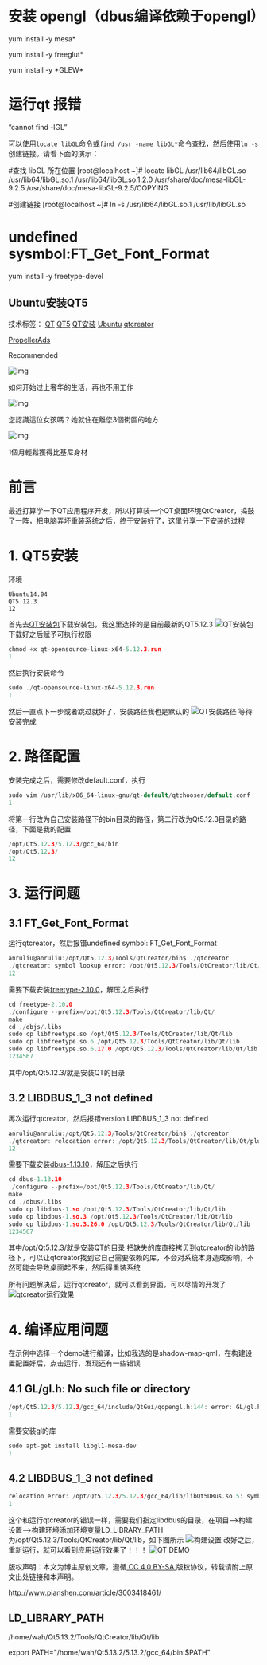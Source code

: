 # 安装 opengl（dbus编译依赖于opengl）

yum install -y mesa*

yum install -y freeglut*

yum install -y \*GLEW\*

# 运行qt 报错

“cannot find -lGL”

可以使用`locate libGL`命令或`find /usr -name libGL*`命令查找，然后使用`ln -s`创建链接。请看下面的演示：

\#查找 libGL 所在位置
[root@localhost ~]# locate libGL
/usr/lib64/libGL.so
/usr/lib64/libGL.so.1
/usr/lib64/libGL.so.1.2.0
/usr/share/doc/mesa-libGL-9.2.5
/usr/share/doc/mesa-libGL-9.2.5/COPYING

\#创建链接
[root@localhost ~]# ln -s /usr/lib64/libGL.so.1 /usr/lib/libGL.so

#  undefined sysmbol:FT_Get_Font_Format

yum install -y freetype-devel







## Ubuntu安装QT5

技术标签： [QT](http://www.pianshen.com/tag/QT/) [QT5](http://www.pianshen.com/tag/QT5/) [QT安装](http://www.pianshen.com/tag/QT安装/) [Ubuntu](http://www.pianshen.com/tag/Ubuntu/) [qtcreator](http://www.pianshen.com/tag/qtcreator/)

[PropellerAds](https://propellerads.com/?utm_medium=widget&utm_source=propellerads&utm_campaign=branding)

Recommended



![img](http://3x2.myfastcdn.com/contents/s/e7/da/26/0383f97b5b608a0665de1018b5/0613050239091.jpeg?width=492)

如何开始过上奢华的生活，再也不用工作



![img](http://3x2.myfastcdn.com/contents/s/94/44/25/771b306dca942ef0fe971e2dc4/01384679056179.jpeg?width=492)

您認識這位女孩嗎？她就住在離您3個街區的地方



![img](http://3x2.myfastcdn.com/contents/s/e8/5d/e1/9674ada1b06b7f6e04c3a67906/01151910052865.jpeg?width=492)

1個月輕鬆獲得比基尼身材

# 前言

最近打算学一下QT应用程序开发，所以打算装一个QT桌面环境QtCreator，捣鼓了一阵，把电脑弄坏重装系统之后，终于安装好了，这里分享一下安装的过程

# 1. QT5安装

环境

```
Ubuntu14.04
QT5.12.3
12
```

首先去[QT安装包](https://download.qt.io/archive/qt/)下载安装包，我这里选择的是目前最新的QT5.12.3
![QT安装包](http://www.pianshen.com/images/314/17c935ec964c639aaabaf84ab761cb6a.png)
下载好之后赋予可执行权限

```c
chmod +x qt-opensource-linux-x64-5.12.3.run
1
```

然后执行安装命令

```c
sudo ./qt-opensource-linux-x64-5.12.3.run
1
```

然后一直点下一步或者跳过就好了，安装路径我也是默认的
![QT安装路径](http://www.pianshen.com/images/838/e08961edead32ea5e8d1fa220a7a2dbe.png)
等待安装完成

# 2. 路径配置

安装完成之后，需要修改default.conf，执行

```c
sudo vim /usr/lib/x86_64-linux-gnu/qt-default/qtchooser/default.conf
1
```

将第一行改为自己安装路径下的bin目录的路径，第二行改为Qt5.12.3目录的路径，下面是我的配置

```c
/opt/Qt5.12.3/5.12.3/gcc_64/bin
/opt/Qt5.12.3/
12
```

# 3. 运行问题

## 3.1 FT_Get_Font_Format

运行qtcreator，然后报错undefined symbol: FT_Get_Font_Format

```c
anruliu@anruliu:/opt/Qt5.12.3/Tools/QtCreator/bin$ ./qtcreator
./qtcreator: symbol lookup error: /opt/Qt5.12.3/Tools/QtCreator/lib/Qt/plugins/platforms/../../lib/libQt5XcbQpa.so.5: undefined symbol: FT_Get_Font_Format
12
```

需要下载安装[freetype-2.10.0](https://download.savannah.gnu.org/releases/freetype/)，解压之后执行

```c
cd freetype-2.10.0
./configure --prefix=/opt/Qt5.12.3/Tools/QtCreator/lib/Qt/
make
cd ./objs/.libs
sudo cp libfreetype.so /opt/Qt5.12.3/Tools/QtCreator/lib/Qt/lib
sudo cp libfreetype.so.6 /opt/Qt5.12.3/Tools/QtCreator/lib/Qt/lib
sudo cp libfreetype.so.6.17.0 /opt/Qt5.12.3/Tools/QtCreator/lib/Qt/lib
1234567
```

其中/opt/Qt5.12.3/就是安装QT的目录

## 3.2 LIBDBUS_1_3 not defined

再次运行qtcreator，然后报错version LIBDBUS_1_3 not defined

```c
anruliu@anruliu:/opt/Qt5.12.3/Tools/QtCreator/bin$ ./qtcreator
./qtcreator: relocation error: /opt/Qt5.12.3/Tools/QtCreator/lib/Qt/plugins/platforms/../../lib/libQt5DBus.so.5: symbol dbus_message_get_allow_interactive_authorization, version LIBDBUS_1_3 not defined in file libdbus-1.so.3 with link time reference
12
```

需要下载安装[dbus-1.13.10](https://dbus.freedesktop.org/releases/dbus/)，解压之后执行

```c
cd dbus-1.13.10
./configure --prefix=/opt/Qt5.12.3/Tools/QtCreator/lib/Qt/
make
cd ./dbus/.libs
sudo cp libdbus-1.so /opt/Qt5.12.3/Tools/QtCreator/lib/Qt/lib
sudo cp libdbus-1.so.3 /opt/Qt5.12.3/Tools/QtCreator/lib/Qt/lib
sudo cp libdbus-1.so.3.26.0 /opt/Qt5.12.3/Tools/QtCreator/lib/Qt/lib
1234567
```

其中/opt/Qt5.12.3/就是安装QT的目录
把缺失的库直接拷贝到qtcreator的lib的路径下，可以让qtcreator找到它自己需要依赖的库，不会对系统本身造成影响，不然可能会导致桌面起不来，然后得重装系统

所有问题解决后，运行qtcreator，就可以看到界面，可以尽情的开发了
![qtcreator运行效果](http://www.pianshen.com/images/572/8e84bf392fa0bc02739f72f9d67bfcfc.png)

# 4. 编译应用问题

在示例中选择一个demo进行编译，比如我选的是shadow-map-qml，在构建设置配置好后，点击运行，发现还有一些错误

## 4.1 GL/gl.h: No such file or directory

```c
/opt/Qt5.12.3/5.12.3/gcc_64/include/QtGui/qopengl.h:144: error: GL/gl.h: No such file or directory
1
```

需要安装gl的库

```c
sudo apt-get install libgl1-mesa-dev
1
```

## 4.2 LIBDBUS_1_3 not defined

```c
relocation error: /opt/Qt5.12.3/5.12.3/gcc_64/lib/libQt5DBus.so.5: symbol dbus_message_get_allow_interactive_authorization, version LIBDBUS_1_3 not defined in file libdbus-1.so.3 with link time reference
1
```

这个和运行qtcreator的错误一样，需要我们指定libdbus的目录，在项目–>构建设置–>构建环境添加环境变量LD_LIBRARY_PATH为/opt/Qt5.12.3/Tools/QtCreator/lib/Qt/lib，如下图所示
![构建设置](http://www.pianshen.com/images/663/ea568f8bdd505e7006703ddf3626bca7.png)
改好之后，重新运行，就可以看到应用运行效果了！！！
![QT DEMO](http://www.pianshen.com/images/6/54275221c88abb0b554fd26f764d5e26.png)

版权声明：本文为博主原创文章，遵循[ CC 4.0 BY-SA ](https://creativecommons.org/licenses/by-sa/4.0/)版权协议，转载请附上原文出处链接和本声明。



http://www.pianshen.com/article/3003418461/





## LD_LIBRARY_PATH
/home/wah/Qt5.13.2/Tools/QtCreator/lib/Qt/lib



export PATH="/home/wah/Qt5.13.2/5.13.2/gcc_64/bin:$PATH"